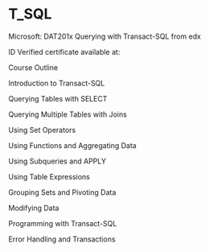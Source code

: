 # T_SQL
Microsoft: DAT201x Querying with Transact-SQL from edx

ID Verified certificate available at: 
  
  
  Course  Outline

 Introduction to Transact-SQL 

Querying Tables with SELECT 

Querying Multiple Tables with Joins 

Using Set Operators 

Using Functions and Aggregating Data 
 
Using Subqueries and APPLY 

Using Table Expressions 

Grouping Sets and Pivoting Data 

Modifying Data 

Programming with Transact-SQL 

Error Handling and Transactions 

